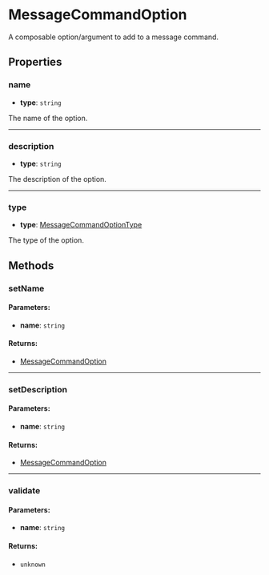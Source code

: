 # MessageCommandOption

<Badge type="tip" text="abstract" vertical="middle" /> <Badge type="tip" text="class" vertical="middle" />

A composable option/argument to add to a message command.

## Properties

### **name**

-   **type**: `string`

The name of the option.

---

### **description**

-   **type**: `string`

The description of the option.

---

### **type** <Badge type="tip" text="readonly" vertical="middle" />

-   **type**: [MessageCommandOptionType](MessageCommandOptionType.md)

The type of the option.

## Methods

### **setName**

#### Parameters:

-   **name**: `string`

#### Returns:

-   [MessageCommandOption](MessageCommandOption.md)

---

### **setDescription**

#### Parameters:

-   **name**: `string`

#### Returns:

-   [MessageCommandOption](MessageCommandOption.md)

---

### **validate** <Badge type="tip" text="abstract" vertical="middle" />

#### Parameters:

-   **name**: `string`

#### Returns:

-   `unknown`
